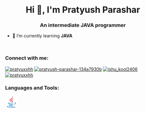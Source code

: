 
<br>

<h1 align="center">Hi 👋, I'm Pratyush Parashar</h1>
<h3 align="center">An intermediate JAVA programmer</h3>

- 🌱 I’m currently learning **JAVA**
<br>


<h3 align="left">Connect with me:</h3>
<p align="left">
<a href="https://twitter.com/pratyuxxhh" target="blank"><img align="center" src="https://raw.githubusercontent.com/rahuldkjain/github-profile-readme-generator/master/src/images/icons/Social/twitter.svg" alt="pratyuxxhh" height="30" width="40" /></a>
<a href="https://linkedin.com/in/pratyush-parashar-134a7930b" target="blank"><img align="center" src="https://raw.githubusercontent.com/rahuldkjain/github-profile-readme-generator/master/src/images/icons/Social/linked-in-alt.svg" alt="pratyush-parashar-134a7930b" height="30" width="40" /></a>
<a href="https://www.hackerrank.com/ishu_kool2406" target="blank"><img align="center" src="https://raw.githubusercontent.com/rahuldkjain/github-profile-readme-generator/master/src/images/icons/Social/hackerrank.svg" alt="ishu_kool2406" height="30" width="40" /></a>
<a href="https://www.leetcode.com/pratyuxxhh" target="blank"><img align="center" src="https://raw.githubusercontent.com/rahuldkjain/github-profile-readme-generator/master/src/images/icons/Social/leet-code.svg" alt="pratyuxxhh" height="30" width="40" /></a>
</p>

<h3 align="left">Languages and Tools:</h3>
<p align="left"> <a href="https://www.java.com" target="_blank" rel="noreferrer"> <img src="https://raw.githubusercontent.com/devicons/devicon/master/icons/java/java-original.svg" alt="java" width="40" height="40"/> </a> </p>

